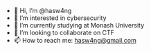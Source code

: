 - 👋 Hi, I’m @hasw4ng
- 👀 I’m interested in cybersecurity
- 🌱 I’m currently studying at Monash University
- 💞️ I’m looking to collaborate on CTF
- 📫 How to reach me: hasw4ng@gmail.com

<!---
hasw4ng/hasw4ng is a ✨ special ✨ repository because its `README.md` (this file) appears on your GitHub profile.
You can click the Preview link to take a look at your changes.
--->
